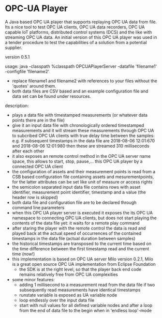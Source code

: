 # OPC-UA Player
A Java based OPC UA player that supports replaying OPC UA data from file.
Its a nice tool to test OPC UA clients, OPC UA data recorders, OPC UA capable IoT platforms, distributed control systems (DCS) and the like with streaming OPC UA data. An initial version of this OPC UA player was used in a tender procedure to test the capabilities of a solution from a potential supplier.

version 0.5.1

usage: 
  java -classpath %classpath OPCUAPlayerServer -datafile 'filename1' -configfile 'filename2'
  
  - replace filename1 and filename2 with references to your files without the 'quotes' around them.
  - both data files are CSV based and an example configuration file and data set can be found under resources.

description:
- plays a data file with timestamped measurements (or whatever data points there are in the file) 
- give it an input data file with chronologically ordered timestamped measurements and 
  it will stream these measurements through OPC UA to subcribed OPC UA clients with 
  true delay time between the samples: e.g. if subsequent timestamps in the data file are 2018-08-06 12:01:670 
  and 2018-08-06 12:01:980 then these are streamed 310 milliseconds after each other
- it also exposes an remote control method in the OPC UA server name space, this allows to start, 
  stop, pause,... this OPC UA player by a connected OPC UA client
- the configuration of assets and their measurement points is read from a CSB based configuration file 
  containing assets and mesurementpoints, for the latter attributes can be set like unit of measure or access rights
- the semicolon separated input data file contains rows with asset identifier, 
  measurement point identifier, timestamp and a value (the header row is skipped)
- both data file and configuration file are to be declared through command line parameters
- when this OPC UA player server  is executed it exposes the its OPC UA namespace to connecting OPC UA clients,
  but does not start playing the contents of the data file yet: it waits for a remote play command
- after staring the player with the remote control the data is read and played back at the 
  actual speed of occurrences of the contained timestamps in the data file (actual duration between samples)
- the historical timestamps are transposed to the current time based on the time 
  difference between the first timestamp read and the current time (now!)
- this implementation is based on OPC UA server Milo version 0.2.1, Milo is a great 
  open source OPC UA implementation from Eclipse Foundation
    - the SDK is at the right level, so that the player back end code remains 
      relatively free from OPC UA complexities
- some minor features:
    - adding 1 millisecond to a measurement read from the data file if two subsequently 
      read measurements have identical timestamps
    - runstate variable is exposed as UA variable node
    - loop endlessly over the input data file
    - start with null values for all defined variable nodes and after a loop from 
      the end of data file to the begin when in 'endless loop'-mode
